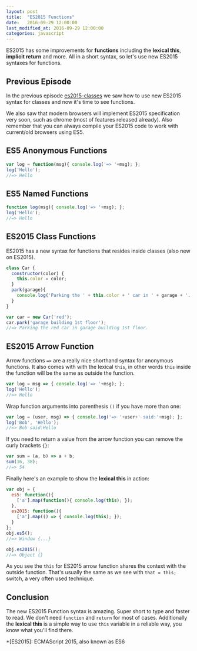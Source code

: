 ```yaml
---
layout: post
title:  "ES2015 Functions"
date:   2016-09-29 12:00:00
last_modified_at: 2016-09-29 12:00:00
categories: javascript
---
```


ES2015 has some improvements for **functions** including the **lexical this**, **implicit return** and more. All in a short syntax, so let's use new ES2015 syntaxes for functions.

## Previous Episode

In the previous episode [es2015-classes] we saw how to use new ES2015 syntax for classes and now it's time to see functions.

We also saw that modern browsers will implement ES2015 specification very soon, such as chrome (most of features released already). Also remember that you can always compile your ES2015 code to work with current/old browsers using ES5.

## ES5 Anonymous Functions

```javascript
var log = function(msg){ console.log('=> '+msg); };
log('Hello');
//=> Hello
```

## ES5 Named Functions

```javascript
function log(msg){ console.log('=> '+msg); };
log('Hello');
//=> Hello
```

## ES2015 Class Functions

ES2015 has a new syntax for functions that resides inside classes (also new on ES2015).

```javascript
class Car {
  constructor(color) {
    this.color = color;
  }
  park(garage){
    console.log('Parking the ' + this.color + ' car in ' + garage + '.');
  }
}

var car = new Car('red');
car.park('garage building 1st floor');
//=> Parking the red car in garage building 1st floor.
```

## ES2015 Arrow Function

Arrow functions `=>` are a really nice shorthand syntax for anonymous functions. It also comes with with the lexical `this`, in other words `this` inside the function will be the same as outside the function.

```javascript
var log = msg => { console.log('=> '+msg); };
log('Hello');
//=> Hello
```

Wrap function arguments into parenthesis `()` if you have more than one:

```javascript
var log = (user, msg) => { console.log('=> '+user+' said:'+msg); };
log('Bob', 'Hello');
//=> Bob said:Hello
```

If you need to return a value from the arrow function you can remove the curly brackets `{}`:

```javascript
var sum = (a, b) => a + b;
sum(16, 38);
//=> 54
```

Finally here's an example to show the **lexical this** in action:

```javascript
var obj = {
  es5: function(){
    ['a'].map(function(){ console.log(this); });
  },
  es2015: function(){
    ['a'].map(() => { console.log(this); });
  }
};
obj.es5();
//=> Window {...}

obj.es2015();
//=> Object {}
```

As you see the `this` for ES2015 arrow function shares the context with the outside function. That's usually the same as we see with `that = this;` switch, a very often used technique.

## Conclusion

The new ES2015 Function syntax is amazing. Super short to type and faster to read. We don't need `function` and `return` for most of cases. Additionally the **lexical this** is a simple way to use `this` variable in a reliable way, you know what you'll find there.

[es2015-classes]: /javascript/es2015-classes

*[ES2015]: ECMAScript 2015, also known as ES6
